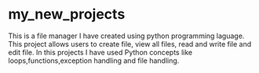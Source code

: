 # my_new_projects
This is a file manager I have created using python programming laguage. This project allows users to create file, view all files, read and write file and  edit file. In this projects I have used Python concepts like loops,functions,exception handling and file handling.

